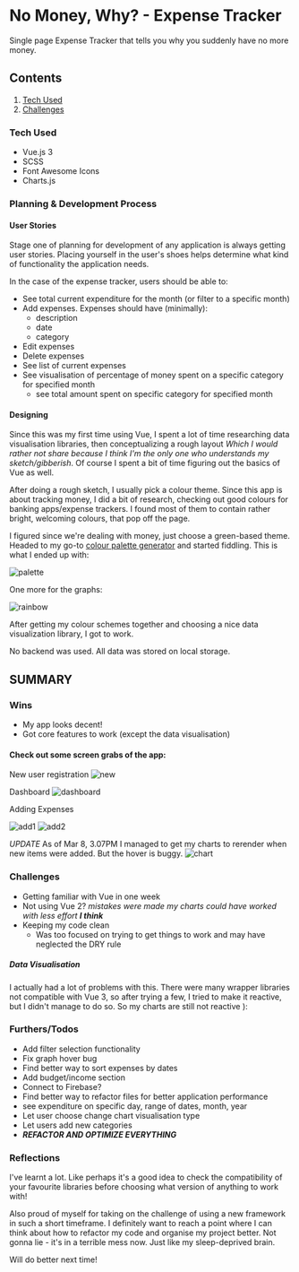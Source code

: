 # No Money, Why? - Expense Tracker

Single page Expense Tracker that tells you why you suddenly have no more money.

## Contents

1. [Tech Used](#tech)
1. [Challenges](#challenges)

### <a href="#tech"></a> Tech Used

- Vue.js 3
- SCSS
- Font Awesome Icons
- Charts.js

### Planning & Development Process

#### User Stories

Stage one of planning for development of any application is always getting user stories. Placing yourself in the user's shoes helps determine what kind of functionality the application needs.

In the case of the expense tracker, users should be able to:

- See total current expenditure for the month (or filter to a specific month)
- Add expenses. Expenses should have (minimally):
  - description
  - date
  - category
- Edit expenses
- Delete expenses
- See list of current expenses
- See visualisation of percentage of money spent on a specific category for specified month
  - see total amount spent on specific category for specified month

#### Designing

Since this was my first time using Vue, I spent a lot of time researching data visualisation libraries, then conceptualizing a rough layout _Which I would rather not share because I think I'm the only one who understands my sketch/gibberish_. Of course I spent a bit of time figuring out the basics of Vue as well.

After doing a rough sketch, I usually pick a colour theme. Since this app is about tracking money, I did a bit of research, checking out good colours for banking apps/expense trackers. I found most of them to contain rather bright, welcoming colours, that pop off the page.

I figured since we're dealing with money, just choose a green-based theme. Headed to my go-to [colour palette generator](https://coolors.com/generate) and started fiddling. This is what I ended up with:

![palette](images/palette.png)

One more for the graphs:

![rainbow](images/rainbow.png)

After getting my colour schemes together and choosing a nice data visualization library, I got to work.

No backend was used. All data was stored on local storage.

## SUMMARY

### Wins

- My app looks decent!
- Got core features to work (except the data visualisation)

#### Check out some screen grabs of the app:

New user registration
![new](images/new.png)

Dashboard
![dashboard](images/home.png)

Adding Expenses

![add1](images/add1.png)
![add2](images/add2.png)

_UPDATE_ As of Mar 8, 3.07PM
I managed to get my charts to rerender when new items were added. But the hover is buggy.
![chart](images/chart.png)

### <a href="#challenges"></a> Challenges

- Getting familiar with Vue in one week
- Not using Vue 2? _mistakes were made my charts could have worked with less effort **I think**_
- Keeping my code clean
  - Was too focused on trying to get things to work and may have neglected the DRY rule

##### Data Visualisation

I actually had a lot of problems with this. There were many wrapper libraries not compatible with Vue 3, so after trying a few, I tried to make it reactive, but I didn't manage to do so. So my charts are still not reactive ):

### Furthers/Todos

- Add filter selection functionality
- Fix graph hover bug
- Find better way to sort expenses by dates
- Add budget/income section
- Connect to Firebase?
- Find better way to refactor files for better application performance
- see expenditure on specific day, range of dates, month, year
- Let user choose change chart visualisation type
- Let users add new categories
- _**REFACTOR AND OPTIMIZE EVERYTHING**_

### Reflections

I've learnt a lot. Like perhaps it's a good idea to check the compatibility of your favourite libraries before choosing what version of anything to work with!

Also proud of myself for taking on the challenge of using a new framework in such a short timeframe.
I definitely want to reach a point where I can think about how to refactor my code and organise my project better. Not gonna lie - it's in a terrible mess now. Just like my sleep-deprived brain.

Will do better next time!
